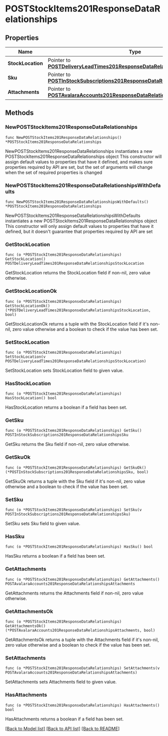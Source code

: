# POSTStockItems201ResponseDataRelationships

## Properties

Name | Type | Description | Notes
------------ | ------------- | ------------- | -------------
**StockLocation** | Pointer to [**POSTDeliveryLeadTimes201ResponseDataRelationshipsStockLocation**](POSTDeliveryLeadTimes201ResponseDataRelationshipsStockLocation.md) |  | [optional] 
**Sku** | Pointer to [**POSTInStockSubscriptions201ResponseDataRelationshipsSku**](POSTInStockSubscriptions201ResponseDataRelationshipsSku.md) |  | [optional] 
**Attachments** | Pointer to [**POSTAvalaraAccounts201ResponseDataRelationshipsAttachments**](POSTAvalaraAccounts201ResponseDataRelationshipsAttachments.md) |  | [optional] 

## Methods

### NewPOSTStockItems201ResponseDataRelationships

`func NewPOSTStockItems201ResponseDataRelationships() *POSTStockItems201ResponseDataRelationships`

NewPOSTStockItems201ResponseDataRelationships instantiates a new POSTStockItems201ResponseDataRelationships object
This constructor will assign default values to properties that have it defined,
and makes sure properties required by API are set, but the set of arguments
will change when the set of required properties is changed

### NewPOSTStockItems201ResponseDataRelationshipsWithDefaults

`func NewPOSTStockItems201ResponseDataRelationshipsWithDefaults() *POSTStockItems201ResponseDataRelationships`

NewPOSTStockItems201ResponseDataRelationshipsWithDefaults instantiates a new POSTStockItems201ResponseDataRelationships object
This constructor will only assign default values to properties that have it defined,
but it doesn't guarantee that properties required by API are set

### GetStockLocation

`func (o *POSTStockItems201ResponseDataRelationships) GetStockLocation() POSTDeliveryLeadTimes201ResponseDataRelationshipsStockLocation`

GetStockLocation returns the StockLocation field if non-nil, zero value otherwise.

### GetStockLocationOk

`func (o *POSTStockItems201ResponseDataRelationships) GetStockLocationOk() (*POSTDeliveryLeadTimes201ResponseDataRelationshipsStockLocation, bool)`

GetStockLocationOk returns a tuple with the StockLocation field if it's non-nil, zero value otherwise
and a boolean to check if the value has been set.

### SetStockLocation

`func (o *POSTStockItems201ResponseDataRelationships) SetStockLocation(v POSTDeliveryLeadTimes201ResponseDataRelationshipsStockLocation)`

SetStockLocation sets StockLocation field to given value.

### HasStockLocation

`func (o *POSTStockItems201ResponseDataRelationships) HasStockLocation() bool`

HasStockLocation returns a boolean if a field has been set.

### GetSku

`func (o *POSTStockItems201ResponseDataRelationships) GetSku() POSTInStockSubscriptions201ResponseDataRelationshipsSku`

GetSku returns the Sku field if non-nil, zero value otherwise.

### GetSkuOk

`func (o *POSTStockItems201ResponseDataRelationships) GetSkuOk() (*POSTInStockSubscriptions201ResponseDataRelationshipsSku, bool)`

GetSkuOk returns a tuple with the Sku field if it's non-nil, zero value otherwise
and a boolean to check if the value has been set.

### SetSku

`func (o *POSTStockItems201ResponseDataRelationships) SetSku(v POSTInStockSubscriptions201ResponseDataRelationshipsSku)`

SetSku sets Sku field to given value.

### HasSku

`func (o *POSTStockItems201ResponseDataRelationships) HasSku() bool`

HasSku returns a boolean if a field has been set.

### GetAttachments

`func (o *POSTStockItems201ResponseDataRelationships) GetAttachments() POSTAvalaraAccounts201ResponseDataRelationshipsAttachments`

GetAttachments returns the Attachments field if non-nil, zero value otherwise.

### GetAttachmentsOk

`func (o *POSTStockItems201ResponseDataRelationships) GetAttachmentsOk() (*POSTAvalaraAccounts201ResponseDataRelationshipsAttachments, bool)`

GetAttachmentsOk returns a tuple with the Attachments field if it's non-nil, zero value otherwise
and a boolean to check if the value has been set.

### SetAttachments

`func (o *POSTStockItems201ResponseDataRelationships) SetAttachments(v POSTAvalaraAccounts201ResponseDataRelationshipsAttachments)`

SetAttachments sets Attachments field to given value.

### HasAttachments

`func (o *POSTStockItems201ResponseDataRelationships) HasAttachments() bool`

HasAttachments returns a boolean if a field has been set.


[[Back to Model list]](../README.md#documentation-for-models) [[Back to API list]](../README.md#documentation-for-api-endpoints) [[Back to README]](../README.md)


